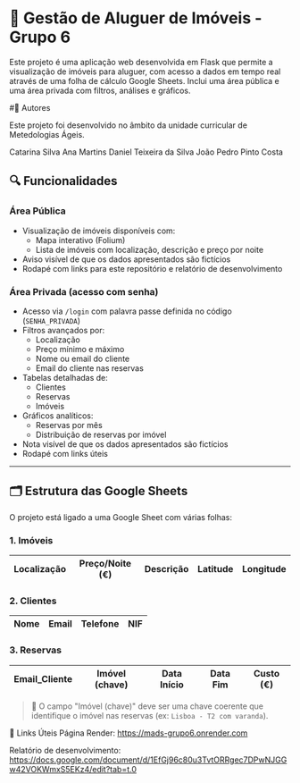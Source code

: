 # 🏡 Gestão de Aluguer de Imóveis - Grupo 6

Este projeto é uma aplicação web desenvolvida em Flask que permite a visualização de imóveis para aluguer, com acesso a dados em tempo real através de uma folha de cálculo Google Sheets. 
Inclui uma área pública e uma área privada com filtros, análises e gráficos.

#👥 Autores

Este projeto foi desenvolvido no âmbito da unidade curricular de Metedologias Ágeis.

Catarina Silva
Ana Martins
Daniel Teixeira da Silva
João Pedro Pinto Costa 

## 🔍 Funcionalidades

### Área Pública
- Visualização de imóveis disponíveis com:
  - Mapa interativo (Folium)
  - Lista de imóveis com localização, descrição e preço por noite
- Aviso visível de que os dados apresentados são fictícios
- Rodapé com links para este repositório e relatório de desenvolvimento

### Área Privada (acesso com senha)
- Acesso via `/login` com palavra passe definida no código (`SENHA_PRIVADA`)
- Filtros avançados por:
  - Localização
  - Preço mínimo e máximo
  - Nome ou email do cliente
  - Email do cliente nas reservas
- Tabelas detalhadas de:
  - Clientes
  - Reservas
  - Imóveis
- Gráficos analíticos:
  - Reservas por mês 
  - Distribuição de reservas por imóvel
- Nota visível de que os dados apresentados são fictícios
- Rodapé com links úteis

---

## 🗂 Estrutura das Google Sheets

O projeto está ligado a uma Google Sheet com várias folhas:

### 1. Imóveis
| Localização | Preço/Noite (€) | Descrição | Latitude | Longitude |
|-------------|------------------|------------|----------|-----------|

### 2. Clientes
| Nome | Email | Telefone | NIF |
|------|-------|----------|-----|

### 3. Reservas
| Email_Cliente | Imóvel (chave) | Data Início | Data Fim | Custo (€) |
|---------------|----------------|-------------|----------|------------|

> 🔐 O campo "Imóvel (chave)" deve ser uma chave coerente que identifique o imóvel nas reservas (ex: `Lisboa - T2 com varanda`).

📎 Links Úteis
Página Render: https://mads-grupo6.onrender.com
 
Relatório de desenvolvimento: https://docs.google.com/document/d/1EfGj96c80u3TvtORRgec7DPwNJGGw42VOKWmxS5EKz4/edit?tab=t.0
